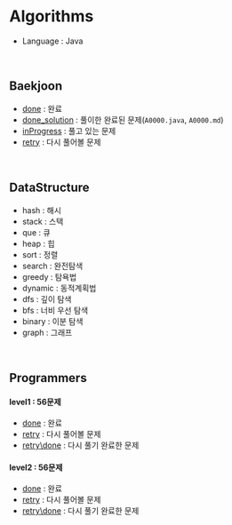 ﻿# Algorithms
 - Language : Java
 
 <br>

## Baekjoon
- [done](https://github.com/GDana/Algorithms/tree/master/Baekjoon/src/done) : 완료
- [done_solution](https://github.com/GDana/Algorithms/tree/master/Baekjoon/src/done_solution) : 풀이한 완료된 문제(`A0000.java`, `A0000.md`)
- [inProgress](https://github.com/GDana/Algorithms/tree/master/Baekjoon/src/inProgress) : 풀고 있는 문제
- [retry](https://github.com/GDana/Algorithms/tree/master/Baekjoon/src/retry) : 다시 풀어볼 문제

<br>

## DataStructure
- hash : 해시
- stack : 스택
- que : 큐
- heap : 힙
- sort : 정렬
- search : 완전탐색
- greedy : 탐욕법
- dynamic : 동적계획법
- dfs : 깊이 탐색
- bfs : 너비 우선 탐색
- binary : 이분 탐색
- graph : 그래프

<br>

## Programmers
#### level1 : 56문제
  - [done](https://github.com/GDana/Algorithms/tree/master/Programmers/src/level1/done) : 완료
  - [retry](https://github.com/GDana/Algorithms/tree/master/Programmers/src/level1/retry) : 다시 풀어볼 문제
  - [retry\done](https://github.com/GDana/Algorithms/tree/master/Programmers/src/level1/retry/done) : 다시 풀기 완료한 문제
  
#### level2 : 56문제 
  - [done](#) : 완료 
  - [retry](#) : 다시 풀어볼 문제
  - [retry\done](#) : 다시 풀기 완료한 문제





